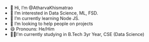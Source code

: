 - 👋 Hi, I’m @AtharvaKhismatrao
- 👀 I’m interested in Data Science, ML, FSD.
- 🌱 I’m currently learning Node JS.
- 💞️ I’m looking to help people on projects
- 😄 Pronouns: He/Him
- 👨‍🎓I'm currently studying in B.Tech 3yr Year, CSE (Data Science)

<!---
AtharvaKhismatrao/AtharvaKhismatrao is a ✨ special ✨ repository because its `README.md` (this file) appears on your GitHub profile.
You can click the Preview link to take a look at your changes.
--->
